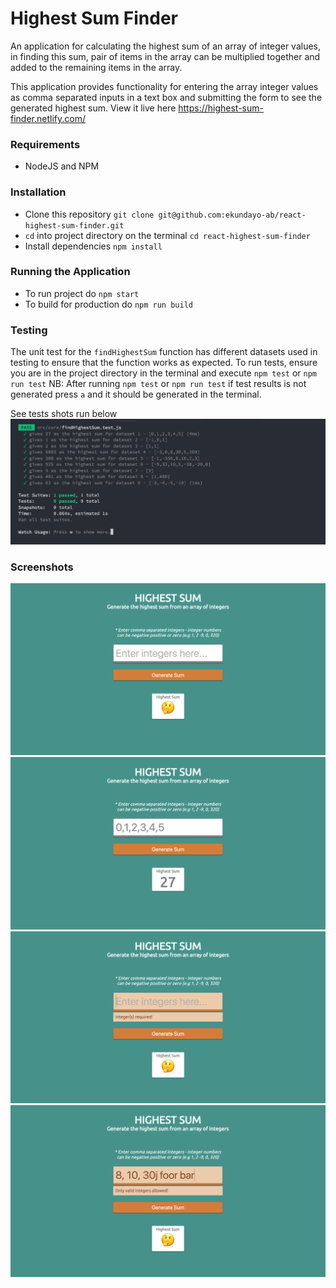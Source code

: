 # Highest Sum Finder
An application for calculating the highest sum of an array of integer values, in finding this sum, pair of items in the array can be multiplied together and added to the remaining items in the array.

This application provides functionality for entering the array integer values as comma separated inputs in a text box and submitting the form to see the generated highest sum. View it live here https://highest-sum-finder.netlify.com/

### Requirements
- NodeJS and NPM

### Installation
- Clone this repository `git clone git@github.com:ekundayo-ab/react-highest-sum-finder.git`
- `cd` into project directory on the terminal `cd react-highest-sum-finder`
- Install dependencies `npm install`

### Running the Application
- To run project do `npm start`
- To build for production do `npm run build`

### Testing
The unit test for the `findHighestSum` function has different datasets used in testing to ensure that the function works as expected. To run tests, ensure you are in the project directory in the terminal and execute `npm test` or `npm run test`
NB: After running `npm test` or `npm run test` if test results is not generated press `a` and it should be generated in the terminal.

See tests shots run below
![Unit test](screenshots/unit_tests.png?raw=true "Unit Test")

### Screenshots
![Default State](screenshots/default_state.png?raw=true "Default State")
![Sum Generated](screenshots/sum_generated.png?raw=true "Sum Generated")
![No Inputs](screenshots/no_inputs.png?raw=true "No Inputs")
![Invalid Inputs](screenshots/invalid_inputs.png?raw=true "Invalid Inputs")
